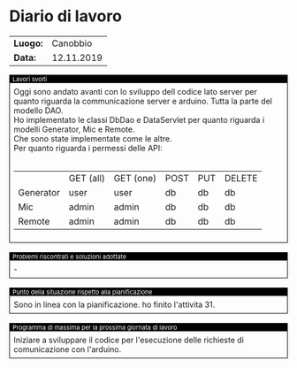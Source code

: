# Diario di lavoro

<table>
    <tr><td><b>Luogo:</b></td><td>Canobbio</td></tr>
    <tr><td><b>Data:</b></td><td>12.11.2019</td></tr>
</table>

<div style="border: 1px solid black;">
    <div style="background-color:black;color:white;font-size:11px;padding-left:5px">
        Lavori svolti
    </div>
    <div style="padding: 7px">
        Oggi sono andato avanti con lo sviluppo dell codice lato server per quanto riguarda la 
        communicazione server e arduino. Tutta la parte del modello DAO. <br>
        Ho implementato le classi DbDao e DataServlet per quanto riguarda i modelli Generator,
        Mic e Remote.<br>
        Che sono state implementate come le altre. <br>
        Per quanto riguarda i permessi delle API:<br><br>
        <table>
            <tr>
                <td></td>
                <td>GET (all)</td>
                <td>GET (one)</td>
                <td>POST</td>
                <td>PUT</td>
                <td>DELETE</td>
            </tr>
            <tr>
                <td>Generator</td>
                <td>user</td>
                <td>user</td>
                <td>db</td>
                <td>db</td>
                <td>db</td>
            </tr>
            <tr>
                <td>Mic</td>
                <td>admin</td>
                <td>admin</td>
                <td>db</td>
                <td>db</td>
                <td>db</td>
            </tr>
            <tr>
                <td>Remote</td>
                <td>admin</td>
                <td>admin</td>
                <td>db</td>
                <td>db</td>
                <td>db</td>
            </tr>
        </table>
    </div>
</div>

<br>

<div style="border: 1px solid black;">
    <div style="background-color:black;color:white;font-size:11px;padding-left:5px">
        Problemi riscontrati e soluzioni adottate
    </div>
    <div style="padding: 7px">
        -
    </div>
</div>

<br>

<div style="border: 1px solid black;">
    <div style="background-color:black;color:white;font-size:11px;padding-left:5px">
        Punto della situazione rispetto alla pianificazione
    </div>
    <div style="padding: 7px">
        Sono in linea con la pianificazione. ho finito l'attivita 31.
    </div>
</div>

<br>

<div style="border: 1px solid black;">
    <div style="background-color:black;color:white;font-size:11px;padding-left:5px">
        Programma di massima per la prossima giornata di lavoro
    </div>
    <div style="padding: 7px">
        Iniziare a sviluppare il codice per l'esecuzione delle richieste di comunicazione con l'arduino.
    </div>
</div>
